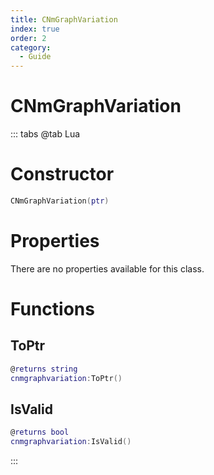 ```yaml
---
title: CNmGraphVariation
index: true
order: 2
category:
  - Guide
---
```


# CNmGraphVariation

::: tabs
@tab Lua
# Constructor
```lua
CNmGraphVariation(ptr)
```
# Properties
There are no properties available for this class.
# Functions
## ToPtr
```lua
@returns string
cnmgraphvariation:ToPtr()
```
## IsValid
```lua
@returns bool
cnmgraphvariation:IsValid()
```

:::